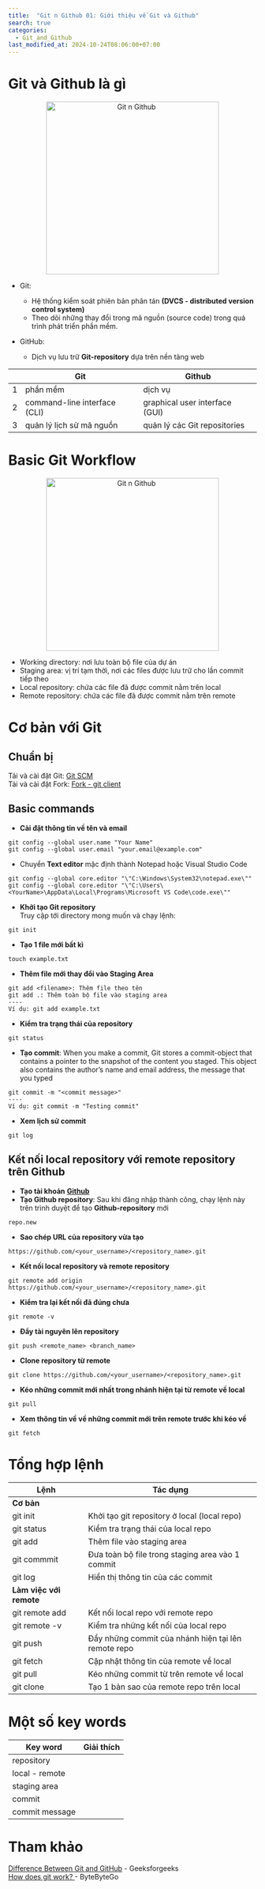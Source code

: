 ```yaml
---
title:  "Git n Github 01: Giới thiệu về Git và Github"
search: true
categories: 
  - Git_and_Github
last_modified_at: 2024-10-24T08:06:00+07:00
---
```


# Git và Github là gì

<div style="text-align: center"><img src="{{ site.url }}{{ site.baseurl }}/assets/images/Git-n-Github/git-github.png" alt="Git n Github" width="350px" ></div>


- Git:
  - Hệ thống kiểm soát phiên bản phân tán **(DVCS - distributed version control system)** 
  - Theo dõi những thay đổi trong mã nguồn (source code) trong quá trình phát triển phần mềm.

- GitHub:
  - Dịch vụ lưu trữ **Git-repository** dựa trên nền tảng web

|   | Git                             | Github                         |
|---|---------------------------------|--------------------------------|
| 1 | phần mềm                        | dịch vụ                        |
| 2 | command-line interface (CLI)    | graphical user interface (GUI) |
| 3 | quản lý lịch sử mã nguồn        | quản lý các Git repositories    |


# Basic Git Workflow
<div style="text-align: center"><img src="{{ site.url }}{{ site.baseurl }}/assets/images/Git-n-Github/git-workflow.png" alt="Git n Github" width="350px"></div>

- Working directory: nơi lưu toàn bộ file của dự án
- Staging area: vị trí tạm thời, nơi các files được lưu trữ cho lần commit tiếp theo
- Local repository: chứa các file đã được commit nằm trên local
- Remote repository: chứa các file đã được commit nằm trên remote

# Cơ bản với Git
## Chuẩn bị
Tải và cài đặt Git: 
<a href = "https://git-scm.com/downloads"> Git SCM </a>  
Tải và cài đặt Fork:
<a href = "https://git-fork.com/">Fork - git client</a>

## Basic commands
- **Cài đặt thông tin về tên và email**
```
git config --global user.name "Your Name"
git config --global user.email "your.email@example.com"
```

- Chuyển **Text editor** mặc định thành Notepad hoặc Visual Studio Code
```
git config --global core.editor "\"C:\Windows\System32\notepad.exe\""
git config --global core.editor "\"C:\Users\<YourName>\AppData\Local\Programs\Microsoft VS Code\code.exe\""
```



- **Khởi tạo Git repository**   
Truy cập tới directory mong muốn và chạy lệnh:
```
git init
```

- **Tạo 1 file mới bất kì**
```
touch example.txt
```

- **Thêm file mới thay đổi vào Staging Area**
```
git add <filename>: Thêm file theo tên
git add .: Thêm toàn bộ file vào staging area
----
Ví dụ: git add example.txt
```

- **Kiểm tra trạng thái của repository**
```
git status
```
- **Tạo commit**: 
When you make a commit, Git stores a commit-object that contains a pointer to the snapshot of the content you staged. This object also contains the author’s name and email address, the message that you typed
```
git commit -m "<commit message>"
----
Ví dụ: git commit -m "Testing commit"
```

- **Xem lịch sử commit**
```
git log
```

## Kết nối local repository với remote repository trên Github
- **Tạo tài khoản** <b><a href = "https://github.com/">Github</a> </b>
- **Tạo Github repository**: Sau khi đăng nhập thành công, chạy lệnh này trên trình duyệt để tạo **Github-repository** mới
```
repo.new
```
- **Sao chép URL của repository vừa tạo**
```
https://github.com/<your_username>/<repository_name>.git
```

- **Kết nối local repository và remote repository**
```
git remote add origin https://github.com/<your_username>/<repository_name>.git
```

- **Kiểm tra lại kết nối đã đúng chưa**
```
git remote -v
```

- **Đẩy tài nguyên lên repository**
```
git push <remote_name> <branch_name>
```

- **Clone repository từ remote**
```
git clone https://github.com/<your_username>/<repository_name>.git
```

- **Kéo những commit mới nhất trong nhánh hiện tại từ remote về local**
```
git pull
```

- **Xem thông tin về về những commit mới trên remote trước khi kéo về**
```
git fetch
```
# Tổng hợp lệnh

| Lệnh                    | Tác dụng                                            |
|-------------------------|-----------------------------------------------------|
| **Cơ bản**              |                                                     |
| git init                | Khởi tạo git repository ở local (local repo)        |
| git status              | Kiểm tra trạng thái của local repo                  |
| git add                 | Thêm file vào staging area                          |
| git commmit             | Đưa toàn bộ file trong staging area vào 1 commit    |
| git log                 | Hiển thị thông tin của các commit                   |
| **Làm việc với remote** |                                                     |
| git remote add          | Kết nối local repo với remote repo                  |
| git remote -v           | Kiểm tra những kết nối của local repo               |
| git push                | Đẩy những commit của nhánh hiện tại lên remote repo |
| git fetch               | Cập nhật thông tin của remote về local              |
| git pull                | Kéo những commit từ trên remote về local            |
| git clone               | Tạo 1 bản sao của remote repo trên local            |

# Một số key words 

| Key word       | Giải thích |
|----------------|------------|
| repository     ||
| local - remote ||
| staging area   ||
| commit         ||
| commit message |            |

# Tham khảo 

<a href = "https://www.geeksforgeeks.org/difference-between-git-and-github">Difference Between Git and GitHub</a>  - Geeksforgeeks  
<a href = "https://blog.bytebytego.com/i/95179881/how-does-git-work"> How does git work? </a> - ByteByteGo